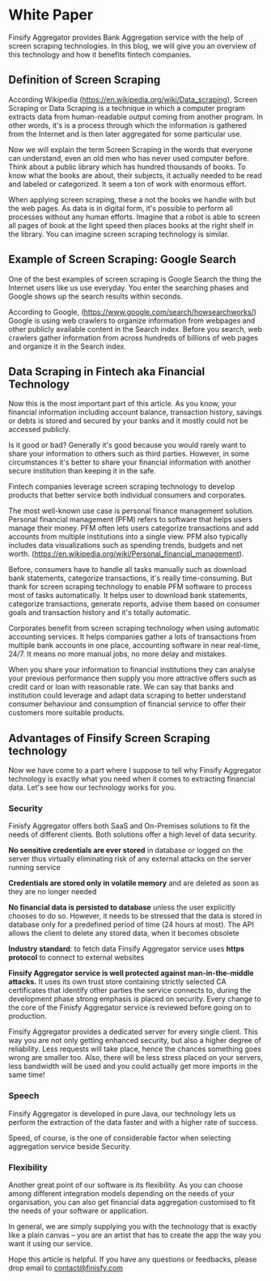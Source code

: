 # White Paper

Finsify Aggregator provides Bank Aggregation service with the help of screen scraping technologies. In this blog, we will give you an overview of this technology and how it benefits fintech companies.

## Definition of Screen Scraping

According Wikipedia (https://en.wikipedia.org/wiki/Data_scraping), Screen Scraping or Data Scraping is a technique in which a computer program extracts data from human-readable output coming from another program. In other words, it's is a process through which the information is gathered from the Internet and is then later aggregated for some particular use.

Now we will explain the term Screen Scraping in the words that everyone can understand, even an old men who has never used computer before. Think about a public library which has hundred thousands of books. To know what the books are about, their subjects, it actually needed to be read and labeled or categorized. It seem a ton of work with enormous effort.

When applying screen scraping, these a not the books we handle with but the web pages. As data is in digital form, it's possible to perform all processes without any human efforts. Imagine that a robot is able to screen all pages of book at the light speed then places books at the right shelf in the library. You can imagine screen scraping technology is similar.

## Example of Screen Scraping: Google Search

One of the best examples of screen scraping is Google Search the thing the Internet users like us use everyday. You enter the searching phases and Google shows up the search results within seconds.

According to Google, (https://www.google.com/search/howsearchworks/) Google is using web crawlers to organize information from webpages and other publicly available content in the Search index. Before you search, web crawlers gather information from across hundreds of billions of web pages and organize it in the Search index.

## Data Scraping in Fintech aka Financial Technology

Now this is the most important part of this article. As you know, your financial information including account balance, transaction history, savings or debts is stored and secured by your banks and it mostly could not be accessed publicly.

Is it good or bad? Generally it's good because you would rarely want to share your information to others such as third parties. However, in some circumstances it's better to share your financial information with another secure institution than keeping it in the safe.

Fintech companies leverage screen scraping technology to develop products that better service both individual consumers and corporates.

The most well-known use case is personal finance management solution. Personal financial management (PFM) refers to software that helps users manage their money. PFM often lets users categorize transactions and add accounts from multiple institutions into a single view. PFM also typically includes data visualizations such as spending trends, budgets and net worth. (https://en.wikipedia.org/wiki/Personal_financial_management).

Before, consumers have to handle all tasks manually such as download bank statements, categorize transactions, it's really time-consuming. But thank for screen scraping technology to enable PFM software to process most of tasks automatically. It helps user to download bank statements, categorize transactions, generate reports, advise them based on consumer goals and transaction history and it's totally automatic.

Corporates benefit from screen scraping technology when using automatic accounting services. It helps companies gather a lots of transactions from multiple bank accounts in one place, accounting software in near real-time, 24/7. It means no more manual jobs, no more delay and mistakes.

When you share your information to financial institutions they can analyse your previous performance then supply you more attractive offers such as credit card or loan with reasonable rate. We can say that banks and institution could leverage and adapt data scraping to better understand consumer behaviour and consumption of financial service to offer their customers more suitable products.

## Advantages of Finsify Screen Scraping technology

Now we have come to a part where I suppose to tell why Finsify Aggregator technology is exactly what you need when it comes to extracting financial data. Let's see how our technology works for you.

### Security

Finisfy Aggregator offers both SaaS and On-Premises solutions to fit the needs of different clients. Both solutions offer a high level of data security. 

**No sensitive credentials are ever stored** in database or logged on the server thus virtually eliminating risk of any external attacks on the server running service

**Credentials are stored only in volatile memory** and are deleted as soon as they are no longer needed

**No financial data is persisted to database** unless the user explicitly chooses to do so. However, it needs to be stressed that the data is stored in database only for a predefined period of time (24 hours at most). The API allows the client to delete any stored data, when it becomes obsolete

**Industry standard**: to fetch data Finsify Aggregator service uses **https protocol** to connect to external websites

**Finsify Aggregator service is well protected against man-in-the-middle attacks.** It uses its own trust store containing strictly selected CA certificates that identify other parties the service connects to, during the development phase strong emphasis is placed on security. Every change to the core of the Finisfy Aggregator service is reviewed before going on to production.

Finsify Aggregator provides a dedicated server for every single client. This way you are not only getting enhanced security, but also a higher degree of reliability. Less requests will take place, hence the chances something goes wrong are smaller too. Also, there will be less stress placed on your servers, less bandwidth will be used and you could actually get more imports in the same time!

### Speech

Finsify Aggregator is developed in pure Java, our technology lets us perform the extraction of the data faster and with a higher rate of success.

Speed, of course, is the one of considerable factor when selecting aggregation service beside Security.

### Flexibility

Another great point of our software is its flexibility. As you can choose among different integration models depending on the needs of your organisation, you can also get financial data aggregation customised to fit the needs of your software or application.

In general, we are simply supplying you with the technology that is exactly like a plain canvas – you are an artist that has to create the app the way you want it using our service.

Hope this article is helpful. If you have any questions or feedbacks, please drop email to contact@finisfy.com